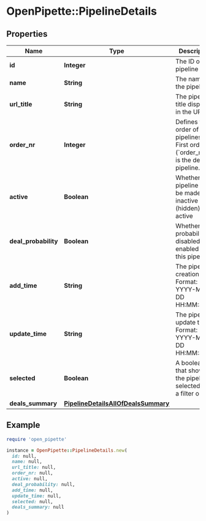 # OpenPipette::PipelineDetails

## Properties

| Name | Type | Description | Notes |
| ---- | ---- | ----------- | ----- |
| **id** | **Integer** | The ID of the pipeline | [optional] |
| **name** | **String** | The name of the pipeline | [optional] |
| **url_title** | **String** | The pipeline title displayed in the URL | [optional] |
| **order_nr** | **Integer** | Defines the order of pipelines. First order (&#x60;order_nr&#x3D;0&#x60;) is the default pipeline. | [optional] |
| **active** | **Boolean** | Whether this pipeline will be made inactive (hidden) or active | [optional] |
| **deal_probability** | **Boolean** | Whether deal probability is disabled or enabled for this pipeline | [optional] |
| **add_time** | **String** | The pipeline creation time. Format: YYYY-MM-DD HH:MM:SS. | [optional] |
| **update_time** | **String** | The pipeline update time. Format: YYYY-MM-DD HH:MM:SS. | [optional] |
| **selected** | **Boolean** | A boolean that shows if the pipeline is selected from a filter or not | [optional] |
| **deals_summary** | [**PipelineDetailsAllOfDealsSummary**](PipelineDetailsAllOfDealsSummary.md) |  | [optional] |

## Example

```ruby
require 'open_pipette'

instance = OpenPipette::PipelineDetails.new(
  id: null,
  name: null,
  url_title: null,
  order_nr: null,
  active: null,
  deal_probability: null,
  add_time: null,
  update_time: null,
  selected: null,
  deals_summary: null
)
```

